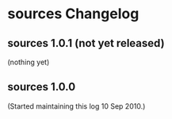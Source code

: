 # sources Changelog

## sources 1.0.1 (not yet released)

(nothing yet)

## sources 1.0.0

(Started maintaining this log 10 Sep 2010.)
